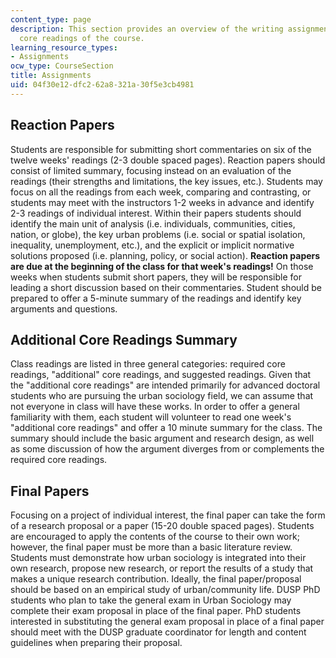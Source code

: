 ```yaml
---
content_type: page
description: This section provides an overview of the writing assignments and additional
  core readings of the course.
learning_resource_types:
- Assignments
ocw_type: CourseSection
title: Assignments
uid: 04f30e12-dfc2-62a8-321a-30f5e3cb4981
---
```


Reaction Papers
---------------

Students are responsible for submitting short commentaries on six of the twelve weeks' readings (2-3 double spaced pages). Reaction papers should consist of limited summary, focusing instead on an evaluation of the readings (their strengths and limitations, the key issues, etc.). Students may focus on all the readings from each week, comparing and contrasting, or students may meet with the instructors 1-2 weeks in advance and identify 2-3 readings of individual interest. Within their papers students should identify the main unit of analysis (i.e. individuals, communities, cities, nation, or globe), the key urban problems (i.e. social or spatial isolation, inequality, unemployment, etc.), and the explicit or implicit normative solutions proposed (i.e. planning, policy, or social action). **Reaction papers are due at the beginning of the class for that week's readings!** On those weeks when students submit short papers, they will be responsible for leading a short discussion based on their commentaries. Student should be prepared to offer a 5-minute summary of the readings and identify key arguments and questions.

Additional Core Readings Summary
--------------------------------

Class readings are listed in three general categories: required core readings, "additional" core readings, and suggested readings. Given that the "additional core readings" are intended primarily for advanced doctoral students who are pursuing the urban sociology field, we can assume that not everyone in class will have these works. In order to offer a general familiarity with them, each student will volunteer to read one week's "additional core readings" and offer a 10 minute summary for the class. The summary should include the basic argument and research design, as well as some discussion of how the argument diverges from or complements the required core readings.

Final Papers
------------

Focusing on a project of individual interest, the final paper can take the form of a research proposal or a paper (15-20 double spaced pages). Students are encouraged to apply the contents of the course to their own work; however, the final paper must be more than a basic literature review. Students must demonstrate how urban sociology is integrated into their own research, propose new research, or report the results of a study that makes a unique research contribution. Ideally, the final paper/proposal should be based on an empirical study of urban/community life. DUSP PhD students who plan to take the general exam in Urban Sociology may complete their exam proposal in place of the final paper. PhD students interested in substituting the general exam proposal in place of a final paper should meet with the DUSP graduate coordinator for length and content guidelines when preparing their proposal.